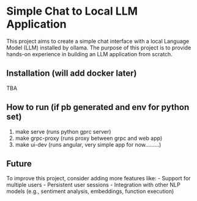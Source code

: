 # Simple Chat to Local LLM Application 
This project aims to create a simple chat interface with a local Language Model (LLM) installed by ollama. The purpose of this project is to provide hands-on experience in building an LLM application from scratch. 
## Installation (will add docker later)
TBA
## How to run (if pb generated and env for python set)
1. make serve (runs python gprc server)
2. make grpc-proxy (runs proxy between grpc and web app)
3. make ui-dev (runs angular, very simple app for now.........)
## Future
To improve this project, consider adding more features like: - Support for multiple users - Persistent user sessions - Integration with other NLP models (e.g., sentiment analysis, embeddings, function execution)